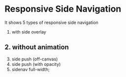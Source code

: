 # Responsive Side Navigation

It shows 5 types of responsive side navigation

1. with side overlay
## 2. without animation
3. side push (off-canvas)
4. side push (with opacity)
5. sidenav full-width;
